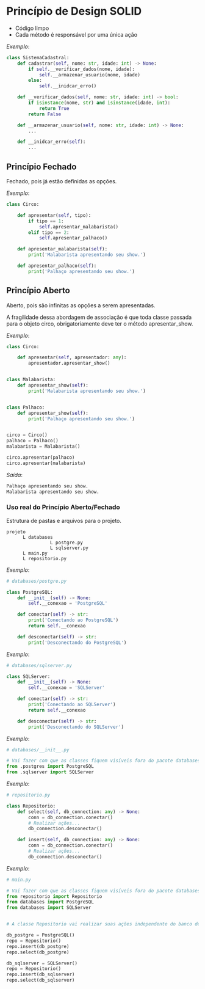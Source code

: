 # Princípio de Design SOLID

* Código limpo
* Cada método é responsável por uma única ação

*Exemplo*:
~~~python
class SistemaCadastral:
    def cadastrar(self, nome: str, idade: int) -> None:
        if self.__verificar_dados(nome, idade):
            self.__armazenar_usuario(nome, idade)
        else:
            self.__inidcar_erro()

    def __verificar_dados(self, nome: str, idade: int) -> bool:
        if isinstance(nome, str) and isinstance(idade, int):
            return True
        return False

    def __armazenar_usuario(self, nome: str, idade: int) -> None:
        ...

    def __inidcar_erro(self):
        ...
~~~

## Princípio Fechado

Fechado, pois já estão definidas as opções.

*Exemplo*:
~~~python
class Circo:

    def apresentar(self, tipo):
        if tipo == 1:
            self.apresentar_malabarista()
        elif tipo == 2:
            self.apresentar_palhaco()

    def apresentar_malabarista(self):
        print('Malabarista apresentando seu show.')

    def apresentar_palhaco(self):
        print('Palhaço apresentando seu show.')
~~~

## Princípio Aberto

Aberto, pois são infinitas as opções a serem apresentadas.

A fragilidade dessa abordagem de associação é que toda classe passada para o objeto circo, obrigatoriamente deve ter o método apresentar_show.

*Exemplo*:
~~~python
class Circo:

    def apresentar(self, apresentador: any):
        apresentador.apresentar_show()


class Malabarista:
    def apresentar_show(self):
        print('Malabarista apresentando seu show.')


class Palhaco:
    def apresentar_show(self):
        print('Palhaço apresentando seu show.')


circo = Circo()
palhaco = Palhaco()
malabarista = Malabarista()

circo.apresentar(palhaco)
circo.apresentar(malabarista)
~~~

*Saída*:
~~~python
Palhaço apresentando seu show.
Malabarista apresentando seu show.
~~~

### Uso real do Princípio Aberto/Fechado

Estrutura de pastas e arquivos para o projeto.

~~~poweshell
projeto
      L databases
                L postgre.py
                L sqlserver.py
      L main.py
      L repositorio.py
~~~


*Exemplo*:
~~~python
# databases/postgre.py

class PostgreSQL:
    def __init__(self) -> None:
        self.__conexao = 'PostgreSQL'

    def conectar(self) -> str:
        print('Conectando ao PostgreSQL')
        return self.__conexao

    def desconectar(self) -> str:
        print('Desconectando do PostgreSQL')
~~~


*Exemplo*:
~~~python
# databases/sqlserver.py

class SQLServer:
    def __init__(self) -> None:
        self.__conexao = 'SQLServer'

    def conectar(self) -> str:
        print('Conectando ao SQLServer')
        return self.__conexao

    def desconectar(self) -> str:
        print('Desconectando do SQLServer')
~~~


*Exemplo*:
~~~python
# databases/__init__.py

# Vai fazer com que as classes fiquem visíveis fora do pacote databases
from .postgres import PostgreSQL
from .sqlserver import SQLServer
~~~


*Exemplo*:
~~~python
# repositorio.py

class Repositorio:
    def select(self, db_connection: any) -> None:
        conn = db_connection.conectar()
        # Realizar ações...
        db_connection.desconectar()

    def insert(self, db_connection: any) -> None:
        conn = db_connection.conectar()
        # Realizar ações...
        db_connection.desconectar()
~~~


*Exemplo*:
~~~python
# main.py

# Vai fazer com que as classes fiquem visíveis fora do pacote databases
from repositorio import Repositorio
from databases import PostgreSQL
from databases import SQLServer


# A classe Repositorio vai realizar suas ações independente do banco de dados

db_postgre = PostgreSQL()
repo = Repositorio()
repo.insert(db_postgre)
repo.select(db_postgre)

db_sqlserver = SQLServer()
repo = Repositorio()
repo.insert(db_sqlserver)
repo.select(db_sqlserver)
~~~